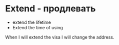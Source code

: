 # Extend - продлевать

- extend the lifetime
- Extend the time of using

When I will extend the visa I will change the address.
